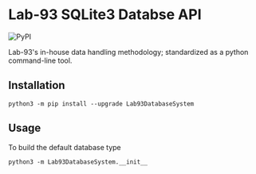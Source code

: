 # Lab-93 SQLite3 Databse API
![PyPI](https://img.shields.io/pypi/v/Lab93DatabaseSystem?label=pip%20version&style=plastic)

Lab-93's in-house data handling methodology; standardized as a python command-line tool.


## Installation
```
python3 -m pip install --upgrade Lab93DatabaseSystem
```

## Usage
To build the default database type  
```
python3 -m Lab93DatabaseSystem.__init__
```
